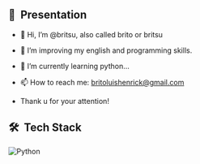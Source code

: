 ## 👋 &nbsp;Presentation

- 👋 Hi, I’m @britsu, also called brito or britsu
- 👀 I’m improving my english and programming skills.
- 🌱 I’m currently learning python...
- 📫 How to reach me: britoluishenrick@gmail.com

- Thank u for your attention!

## 🛠 &nbsp;Tech Stack
![Python](https://img.shields.io/badge/python-3670A0?style=for-the-badge&logo=python&logoColor=ffdd54)